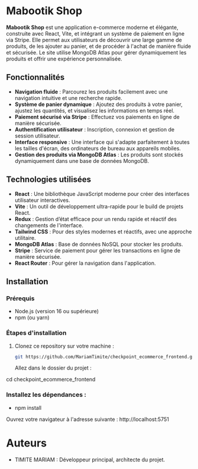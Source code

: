 # Mabootik Shop

**Mabootik Shop** est une application e-commerce moderne et élégante, construite avec React, Vite, et intégrant un système de paiement en ligne via Stripe. Elle permet aux utilisateurs de découvrir une large gamme de produits, de les ajouter au panier, et de procéder à l'achat de manière fluide et sécurisée. Le site utilise MongoDB Atlas pour gérer dynamiquement les produits et offrir une expérience personnalisée.

## Fonctionnalités

- **Navigation fluide** : Parcourez les produits facilement avec une navigation intuitive et une recherche rapide.
- **Système de panier dynamique** : Ajoutez des produits à votre panier, ajustez les quantités, et visualisez les informations en temps réel.
- **Paiement sécurisé via Stripe** : Effectuez vos paiements en ligne de manière sécurisée.
- **Authentification utilisateur** : Inscription, connexion et gestion de session utilisateur.
- **Interface responsive** : Une interface qui s'adapte parfaitement à toutes les tailles d'écran, des ordinateurs de bureau aux appareils mobiles.
- **Gestion des produits via MongoDB Atlas** : Les produits sont stockés dynamiquement dans une base de données MongoDB.

## Technologies utilisées

- **React** : Une bibliothèque JavaScript moderne pour créer des interfaces utilisateur interactives.
- **Vite** : Un outil de développement ultra-rapide pour le build de projets React.
- **Redux** : Gestion d’état efficace pour un rendu rapide et réactif des changements de l'interface.
- **Tailwind CSS** : Pour des styles modernes et réactifs, avec une approche utilitaire.
- **MongoDB Atlas** : Base de données NoSQL pour stocker les produits.
- **Stripe** : Service de paiement pour gérer les transactions en ligne de manière sécurisée.
- **React Router** : Pour gérer la navigation dans l'application.

## Installation

### Prérequis

- Node.js (version 16 ou supérieure)
- npm (ou yarn)

### Étapes d'installation

1. Clonez ce repository sur votre machine :
   ```bash
   git https://github.com/MariamTimite/checkpoint_ecommerce_frontend.git
   ```
   Allez dans le dossier du projet :

cd checkpoint_ecommerce_frontend

### Installez les dépendances :

- npm install

Ouvrez votre navigateur à l'adresse suivante : http://localhost:5751

# Auteurs

- TIMITE MARIAM : Développeur principal, architecte du projet.
